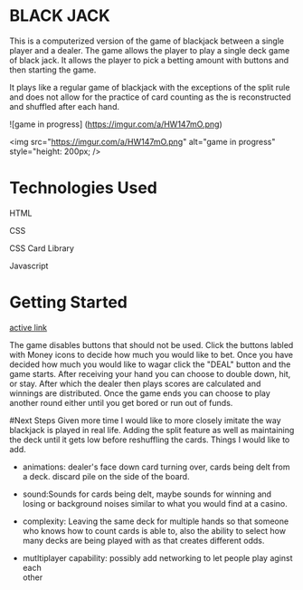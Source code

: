 
# BLACK JACK
This is a computerized version of the game of blackjack between a single player and a dealer. The game allows the player to play a single deck game of black jack. It allows the player to pick a betting amount with buttons and then starting the game. 

It plays like a regular game of blackjack with the exceptions of the split rule and does not allow for the practice of card counting as the is reconstructed and shuffled after each hand. 



![game in progress] (https://imgur.com/a/HW147mO.png)  

<img src="https://imgur.com/a/HW147mO.png" alt="game in progress"
style="height: 200px; />

# Technologies Used
HTML  

CSS  

CSS Card Library   

Javascript

# Getting Started
[active link](https://taylorychin.github.io/blackjack/)

The game disables buttons that should not be used. Click the buttons labled with Money icons to decide how much you would like to bet. 
Once you have decided how much you would like to wagar click the "DEAL" button and the game starts. After receiving your hand you can choose to double down, hit, or stay. After which the dealer then plays scores are calculated and winnings are distributed.
Once the game ends you can choose to play another round either until you get bored or run out of funds.

#Next Steps
Given more time I would like to more closely imitate the way blackjack is played in real life. Adding the split feature as well as maintaining the deck until it gets low before reshuffling the cards.
Things I would like to add.
- animations: dealer's face down card turning over, cards being delt from a deck.
  discard pile on the side of the board.

- sound:Sounds for cards being delt, maybe sounds for winning and losing or
  background noises similar to what you would find at a casino.

- complexity: Leaving the same deck for multiple hands so that someone who knows
  how to count cards is able to, also the ability to select how many decks are being played with as that creates different odds. 

- mutltiplayer capability: possibly add networking to let people play aginst each   
  other

